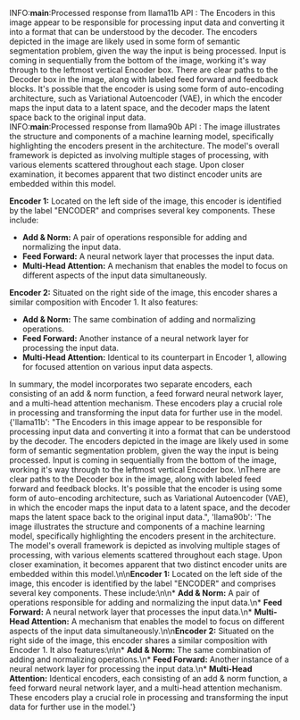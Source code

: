 INFO:**main**:Processed response from llama11b API : The Encoders in this image appear to be responsible for processing input data and converting it into a format that can be understood by the decoder. The encoders depicted in the image are likely used in some form of semantic segmentation problem, given the way the input is being processed. Input is coming in sequentially from the bottom of the image, working it's way through to the leftmost vertical Encoder box.
There are clear paths to the Decoder box in the image, along with labeled feed forward and feedback blocks. It's possible that the encoder is using some form of auto-encoding architecture, such as Variational Autoencoder (VAE), in which the encoder maps the input data to a latent space, and the decoder maps the latent space back to the original input data.  
INFO:**main**:Processed response from llama90b API : The image illustrates the structure and components of a machine learning model, specifically highlighting the encoders present in the architecture. The model's overall framework is depicted as involving multiple stages of processing, with various elements scattered throughout each stage. Upon closer examination, it becomes apparent that two distinct encoder units are embedded within this model.

**Encoder 1:** Located on the left side of the image, this encoder is identified by the label "ENCODER" and comprises several key components. These include:

- **Add & Norm:** A pair of operations responsible for adding and normalizing the input data.
- **Feed Forward:** A neural network layer that processes the input data.
- **Multi-Head Attention:** A mechanism that enables the model to focus on different aspects of the input data simultaneously.

**Encoder 2:** Situated on the right side of the image, this encoder shares a similar composition with Encoder 1. It also features:

- **Add & Norm:** The same combination of adding and normalizing operations.
- **Feed Forward:** Another instance of a neural network layer for processing the input data.
- **Multi-Head Attention:** Identical to its counterpart in Encoder 1, allowing for focused attention on various input data aspects.

In summary, the model incorporates two separate encoders, each consisting of an add & norm function, a feed forward neural network layer, and a multi-head attention mechanism. These encoders play a crucial role in processing and transforming the input data for further use in the model.
{'llama11b': "The Encoders in this image appear to be responsible for processing input data and converting it into a format that can be understood by the decoder. The encoders depicted in the image are likely used in some form of semantic segmentation problem, given the way the input is being processed. Input is coming in sequentially from the bottom of the image, working it's way through to the leftmost vertical Encoder box. \nThere are clear paths to the Decoder box in the image, along with labeled feed forward and feedback blocks. It's possible that the encoder is using some form of auto-encoding architecture, such as Variational Autoencoder (VAE), in which the encoder maps the input data to a latent space, and the decoder maps the latent space back to the original input data.", 'llama90b': 'The image illustrates the structure and components of a machine learning model, specifically highlighting the encoders present in the architecture. The model\'s overall framework is depicted as involving multiple stages of processing, with various elements scattered throughout each stage. Upon closer examination, it becomes apparent that two distinct encoder units are embedded within this model.\n\n**Encoder 1:** Located on the left side of the image, this encoder is identified by the label "ENCODER" and comprises several key components. These include:\n\n* **Add & Norm:** A pair of operations responsible for adding and normalizing the input data.\n* **Feed Forward:** A neural network layer that processes the input data.\n* **Multi-Head Attention:** A mechanism that enables the model to focus on different aspects of the input data simultaneously.\n\n**Encoder 2:** Situated on the right side of the image, this encoder shares a similar composition with Encoder 1. It also features:\n\n* **Add & Norm:** The same combination of adding and normalizing operations.\n* **Feed Forward:** Another instance of a neural network layer for processing the input data.\n* **Multi-Head Attention:** Identical encoders, each consisting of an add & norm function, a feed forward neural network layer, and a multi-head attention mechanism. These encoders play a crucial role in processing and transforming the input data for further use in the model.'}
